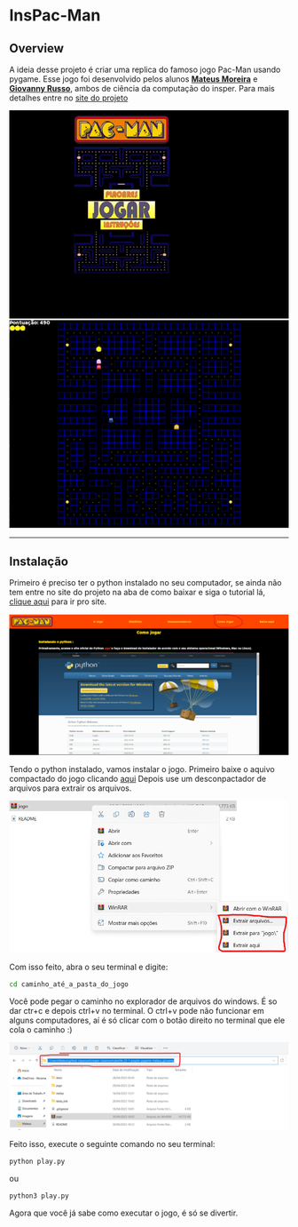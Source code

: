# InsPac-Man

## Overview
A ideia desse projeto é criar uma replica do famoso jogo Pac-Man usando pygame. Esse jogo foi desenvolvido pelos alunos [**Mateus Moreira**](https://www.linkedin.com/in/mateus-moreira-8a8bb1214/) e [**Giovanny Russo**](https://www.linkedin.com/in/giovanny-russo-8a8b261b2/), ambos de ciência da computação do insper. Para mais detalhes entre no [site do projeto](https://insper-classroom.github.io/devlife-23-1-projeto-pygame-mateus_giovanny/)

![print1 do jogo](docs/fotos/gif_gameplay.gif) ![print2 do jogo](docs/fotos/img_readme5.png)

---
## Instalação

Primeiro é preciso ter o python instalado no seu computador, se ainda não tem entre no site do projeto na aba de como baixar e siga o tutorial lá, [clique aqui](https://insper-classroom.github.io/devlife-23-1-projeto-pygame-mateus_giovanny/) para ir pro site.

![print do menu do site](docs/fotos/img_readme1.png)

Tendo o python instalado, vamos instalar o jogo. Primeiro baixe o aquivo compactado do jogo clicando [aqui](https://github.com/insper-classroom/devlife-23-1-projeto-pygame-mateus_giovanny/raw/main/jogo.rar)
Depois use um desconpactador de arquivos para extrair os arquivos.

![print do descompactador de arquivos](docs/fotos/img_readme2.png)

Com isso feito, abra o seu terminal e digite:

```bash
cd caminho_até_a_pasta_do_jogo
```

Você pode pegar o caminho no explorador de arquivos do windows. É so dar ctr+c e depois ctrl+v no terminal. O ctrl+v pode não funcionar em alguns computadores, aí é só clicar com o botão direito no terminal que ele cola o caminho :)

![print explorador de arquivos do windows](docs/fotos/img_readme3.png)

Feito isso, execute o seguinte comando no seu terminal:

```bash
python play.py
```
ou

```bash
python3 play.py
```

Agora que você já sabe como executar o jogo, é só se divertir.